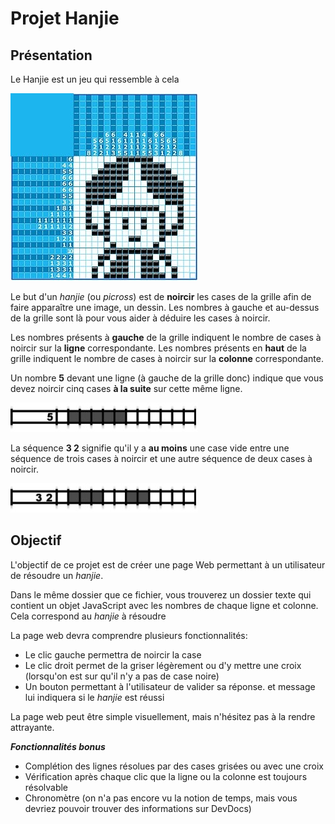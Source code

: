 # Projet Hanjie



## Présentation

Le Hanjie est un jeu qui ressemble à cela

![exemple](images/exHanjie2.jpeg)



Le but d'un *hanjie* (ou *picross*) est de **noircir** les cases de la grille afin de faire apparaître une image, un dessin. Les nombres à gauche et au-dessus de la grille sont là pour vous aider à déduire les cases à noircir.



Les nombres présents à **gauche** de la grille indiquent le nombre de cases à noircir sur la **ligne** correspondante.
Les nombres présents en **haut** de la grille indiquent le nombre de cases à noircir sur la **colonne** correspondante.



Un nombre **5** devant une ligne (à gauche de la grille donc) indique que vous devez noircir cinq cases **à la suite** sur cette même ligne.

![ex1](images/rules_01.jpg)



La séquence **3 2** signifie qu'il y a **au moins** une case vide entre une séquence de trois cases à noircir et une autre séquence de deux cases à noircir.

![ex2](images/rules_02.jpg)





## Objectif



L'objectif de ce projet est de créer une page Web permettant à un utilisateur de résoudre un *hanjie*. 

Dans le même dossier que ce fichier, vous trouverez un dossier texte qui contient un objet JavaScript avec les nombres de chaque ligne et colonne. Cela correspond au *hanjie* à résoudre



La page web devra comprendre plusieurs fonctionnalités:

- Le clic gauche permettra de noircir la case
- Le clic droit permet de la griser légèrement ou d'y mettre une croix (lorsqu'on est sur qu'il n'y a pas de case noire)
- Un bouton permettant à l'utilisateur de valider sa réponse. et message lui indiquera si le *hanjie* est réussi



La page web peut être simple visuellement, mais n'hésitez pas à la rendre attrayante.



***Fonctionnalités bonus***

* Complétion des lignes résolues par des cases grisées ou avec une croix
* Vérification après chaque clic que la ligne ou la colonne est toujours résolvable 
* Chronomètre (on n'a pas encore vu la notion de temps, mais vous devriez pouvoir trouver des informations sur DevDocs)